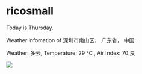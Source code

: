# ricosmall

Today is Thursday.

Weather infomation of 深圳市南山区， 广东省， 中国: 

Weather: 多云, Temperature: 29 ℃ , Air Index: 70 良

<img src="https://github-readme-stats.vercel.app/api?username=ricosmall&show_icons=true" />
